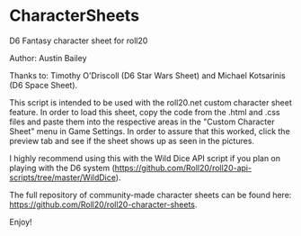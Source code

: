 # CharacterSheets

D6 Fantasy character sheet for roll20

Author: Austin Bailey 

Thanks to: Timothy O'Driscoll (D6 Star Wars Sheet) and Michael Kotsarinis (D6 Space Sheet).

This script is intended to be used with the roll20.net custom character sheet feature. In order to load this sheet,
copy the code from the .html and .css files and paste them into the respective areas in the "Custom Character Sheet" menu in Game Settings.  In order to assure that this worked, click the preview tab and see if the sheet shows up as seen in the pictures. 

I highly recommend using this with the Wild Dice API script if you plan on playing with the D6 system (https://github.com/Roll20/roll20-api-scripts/tree/master/WildDice).

The full repository of community-made character sheets can be found here: https://github.com/Roll20/roll20-character-sheets.

Enjoy!
